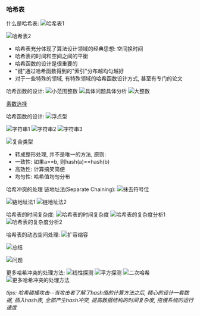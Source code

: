 ### 哈希表

什么是哈希表:
![哈希表1](https://study-note-huang.oss-cn-beijing.aliyuncs.com/img/20220201211128.png)

![哈希表2](https://study-note-huang.oss-cn-beijing.aliyuncs.com/img/20220201212648.png)

- 哈希表充分体现了算法设计领域的经典思想: 空间换时间
- 哈希表的时间和空间之间的平衡
- 哈希函数的设计是很重要的
- "键"通过哈希函数得到的"索引"分布越均匀越好
- 对于一些特殊的领域, 有特殊领域的哈希函数设计方式, 甚至有专门的论文

哈希函数的设计:
![小范围整数](https://study-note-huang.oss-cn-beijing.aliyuncs.com/img/20220201214038.png)
![具体问题具体分析](https://study-note-huang.oss-cn-beijing.aliyuncs.com/img/20220201214204.png)
![大整数](https://study-note-huang.oss-cn-beijing.aliyuncs.com/img/20220201214342.png)

[素数选择](https://www.planetmath.org/goodhashtableprimes)

哈希函数的设计:
![浮点型](https://study-note-huang.oss-cn-beijing.aliyuncs.com/img/20220201225841.png)

![字符串1](https://study-note-huang.oss-cn-beijing.aliyuncs.com/img/20220201225910.png)
![字符串2](https://study-note-huang.oss-cn-beijing.aliyuncs.com/img/20220201225948.png)
![字符串3](https://study-note-huang.oss-cn-beijing.aliyuncs.com/img/20220201230010.png)

![复合类型](https://study-note-huang.oss-cn-beijing.aliyuncs.com/img/20220201230037.png)

- 转成整形处理, 并不是唯一的方法, 原则:
- 一致性: 如果a==b, 则hash(a)==hash(b)
- 高效性: 计算搞笑简便
- 均匀性: 哈希值均匀分布

哈希冲突的处理 链地址法(Separate Chaining):
![抹去符号位](https://study-note-huang.oss-cn-beijing.aliyuncs.com/img/20220201231424.png)

![链地址法1](https://study-note-huang.oss-cn-beijing.aliyuncs.com/img/20220201231836.png)
![链地址法2](https://study-note-huang.oss-cn-beijing.aliyuncs.com/img/20220201231757.png)

哈希表的时间复杂度:
![哈希表的时间复杂度](https://study-note-huang.oss-cn-beijing.aliyuncs.com/img/20220201232945.png)
![哈希表的复杂度分析1](https://study-note-huang.oss-cn-beijing.aliyuncs.com/img/20220201233834.png)
![哈希表的复杂度分析2](https://study-note-huang.oss-cn-beijing.aliyuncs.com/img/20220201234115.png)

哈希表的动态空间处理:
![扩容缩容](https://study-note-huang.oss-cn-beijing.aliyuncs.com/img/20220201233213.png)

![总结](https://study-note-huang.oss-cn-beijing.aliyuncs.com/img/20220201234440.png)

![问题](https://study-note-huang.oss-cn-beijing.aliyuncs.com/img/20220201234736.png)

更多哈希冲突的处理方法:
![线性探测](https://study-note-huang.oss-cn-beijing.aliyuncs.com/img/20220201235031.png)
![平方探测](https://study-note-huang.oss-cn-beijing.aliyuncs.com/img/20220201235106.png)
![二次哈希](https://study-note-huang.oss-cn-beijing.aliyuncs.com/img/20220201235138.png)
![更多哈希冲突的处理方法](https://study-note-huang.oss-cn-beijing.aliyuncs.com/img/20220201235258.png)

*tips: 哈希碰撞攻击--当攻击者了解了hash值的计算方法之后, 精心的设计一套数据, 插入hash表, 全部产生hash冲突, 提高数据结构的时间复杂度, 拖慢系统的运行速度*